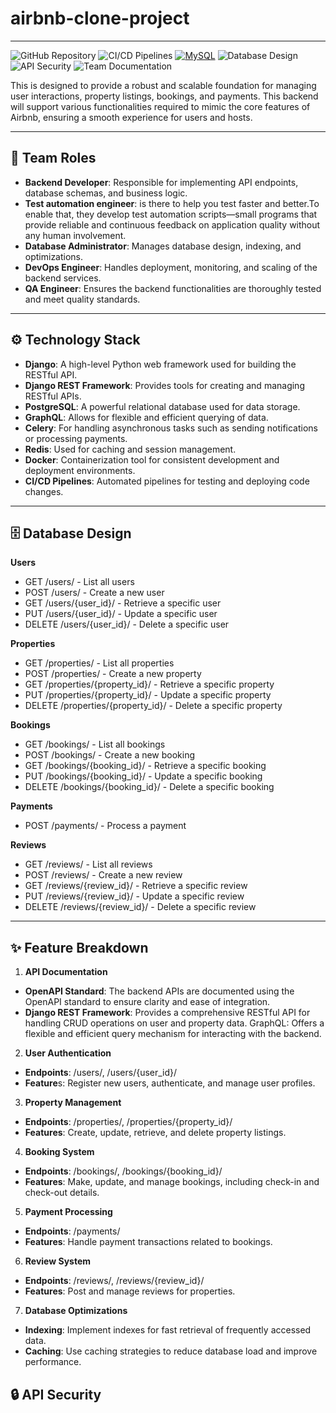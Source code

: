 # airbnb-clone-project
---
![GitHub Repository](https://img.shields.io/badge/-GitHub_Repository_Management-2088FF?logo=github&logoColor=white)
![CI/CD Pipelines](https://img.shields.io/badge/-CI/CD_Pipelines-FF6F00?logo=githubactions&logoColor=white)
[![MySQL](https://img.shields.io/badge/MySQL-4479A1?style=for-the-badge&logo=mysql&logoColor=white)](https://www.mysql.com/)
![Database Design](https://img.shields.io/badge/-Relational_DB_Design-4479A1?logo=postgresql&logoColor=white)
![API Security](https://img.shields.io/badge/-API_Security-4A154B?logo=owasp&logoColor=white)
![Team Documentation](https://img.shields.io/badge/-Team_Role_Docs-2496ED?logo=readthedocs&logoColor=white)

This is designed to provide a robust and scalable foundation for managing user interactions, property listings, bookings, and payments. This backend will support various functionalities required to mimic the core features of Airbnb, ensuring a smooth experience for users and hosts.

---
## 👥 Team Roles

- **Backend Developer**: Responsible for implementing API endpoints, database schemas, and business logic.
- **Test automation engineer**: is there to help you test faster and better.To enable that, they develop test automation scripts—small programs that provide reliable and continuous feedback on application quality without any human involvement.
- **Database Administrator**: Manages database design, indexing, and optimizations.
- **DevOps Engineer**: Handles deployment, monitoring, and scaling of the backend services.
- **QA Engineer**: Ensures the backend functionalities are thoroughly tested and meet quality standards.

---
## ⚙️ Technology Stack
- **Django**: A high-level Python web framework used for building the RESTful API.
- **Django REST Framework**: Provides tools for creating and managing RESTful APIs.
- **PostgreSQL**: A powerful relational database used for data storage.
- **GraphQL**: Allows for flexible and efficient querying of data.
- **Celery**: For handling asynchronous tasks such as sending notifications or processing payments.
- **Redis**: Used for caching and session management.
- **Docker**: Containerization tool for consistent development and deployment environments.
- **CI/CD Pipelines**: Automated pipelines for testing and deploying code changes.
---
## 🗄️ Database Design
**Users**

- GET /users/ - List all users
- POST /users/ - Create a new user
- GET /users/{user_id}/ - Retrieve a specific user
- PUT /users/{user_id}/ - Update a specific user
- DELETE /users/{user_id}/ - Delete a specific user
  
**Properties**

- GET /properties/ - List all properties
- POST /properties/ - Create a new property
- GET /properties/{property_id}/ - Retrieve a specific property
- PUT /properties/{property_id}/ - Update a specific property
- DELETE /properties/{property_id}/ - Delete a specific property
  
**Bookings**

- GET /bookings/ - List all bookings
- POST /bookings/ - Create a new booking
- GET /bookings/{booking_id}/ - Retrieve a specific booking
- PUT /bookings/{booking_id}/ - Update a specific booking
- DELETE /bookings/{booking_id}/ - Delete a specific booking
  
**Payments**

- POST /payments/ - Process a payment
  
**Reviews**

- GET /reviews/ - List all reviews
- POST /reviews/ - Create a new review
- GET /reviews/{review_id}/ - Retrieve a specific review
- PUT /reviews/{review_id}/ - Update a specific review
- DELETE /reviews/{review_id}/ - Delete a specific review
---
##  ✨ Feature Breakdown
1. **API Documentation**
  - **OpenAPI Standard**: The backend APIs are documented using the OpenAPI standard to ensure clarity and ease of integration.
  - **Django REST Framework**: Provides a comprehensive RESTful API for handling CRUD operations on user and property data.
  GraphQL: Offers a flexible and efficient query mechanism for interacting with the backend.
2. **User Authentication**
  - **Endpoints**: /users/, /users/{user_id}/
  - **Feature**s: Register new users, authenticate, and manage user profiles.
3. **Property Management**
  - **Endpoints**: /properties/, /properties/{property_id}/
  - **Features**: Create, update, retrieve, and delete property listings.
4. **Booking System**
  - **Endpoints**: /bookings/, /bookings/{booking_id}/
  - **Features**: Make, update, and manage bookings, including check-in and check-out details.
5. **Payment Processing**
  - **Endpoints**: /payments/
  - **Features**: Handle payment transactions related to bookings.
6. **Review System**
  - **Endpoints**: /reviews/, /reviews/{review_id}/
  - **Features**: Post and manage reviews for properties.
7. **Database Optimizations**
  - **Indexing**: Implement indexes for fast retrieval of frequently accessed data.
  - **Caching**: Use caching strategies to reduce database load and improve performance.

## 🔒 API Security

